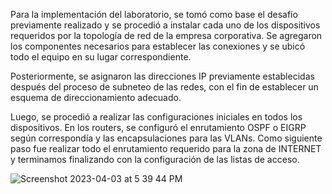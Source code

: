 Para la implementación del laboratorio, se tomó como base el desafío previamente realizado y se procedió a instalar cada uno de los dispositivos requeridos por la topología de red de la empresa corporativa. Se agregaron los componentes necesarios para establecer las conexiones y se ubicó todo el equipo en su lugar correspondiente.

Posteriormente, se asignaron las direcciones IP previamente establecidas después del proceso de subneteo de las redes, con el fin de establecer un esquema de direccionamiento adecuado.

Luego, se procedió a realizar las configuraciones iniciales en todos los dispositivos. En los routers, se configuró el enrutamiento OSPF o EIGRP según correspondía y las encapsulaciones para las VLANs. Como siguiente paso fue realizar todo el enrutamiento requerido para la zona de INTERNET y terminamos finalizando con la configuración de las listas de acceso. 


![Screenshot 2023-04-03 at 5 39 44 PM](https://user-images.githubusercontent.com/93276000/229642187-cd5f8bf3-81f9-4fa8-a333-29b5fc9b839d.png)
